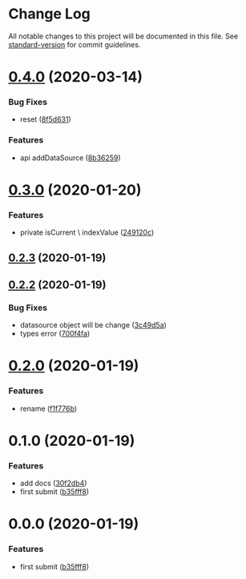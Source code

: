 # Change Log

All notable changes to this project will be documented in this file. See [standard-version](https://github.com/conventional-changelog/standard-version) for commit guidelines.

<a name="0.4.0"></a>
# [0.4.0](https://github.com/jincdream/selector/compare/v0.2.3...v0.4.0) (2020-03-14)


### Bug Fixes

* reset ([8f5d631](https://github.com/jincdream/selector/commit/8f5d631))


### Features

* api addDataSource ([8b36259](https://github.com/jincdream/selector/commit/8b36259))



<a name="0.3.0"></a>
# [0.3.0](https://github.com/jincdream/selector/compare/v0.2.3...v0.3.0) (2020-01-20)


### Features

* private isCurrent \ indexValue ([249120c](https://github.com/jincdream/selector/commit/249120c))



<a name="0.2.3"></a>
## [0.2.3](https://github.com/jincdream/selector/compare/v0.2.2...v0.2.3) (2020-01-19)



<a name="0.2.2"></a>
## [0.2.2](https://github.com/jincdream/selector/compare/v0.2.0...v0.2.2) (2020-01-19)


### Bug Fixes

* datasource object will be change ([3c49d5a](https://github.com/jincdream/selector/commit/3c49d5a))
* types error ([700f4fa](https://github.com/jincdream/selector/commit/700f4fa))



<a name="0.2.0"></a>

# [0.2.0](https://github.com/jincdream/selector/compare/v0.1.0...v0.2.0) (2020-01-19)

### Features

- rename ([f1f776b](https://github.com/jincdream/selector/commit/f1f776b))

<a name="0.1.0"></a>

# 0.1.0 (2020-01-19)

### Features

- add docs ([30f2db4](https://github.com/jincdream/selector/commit/30f2db4))
- first submit ([b35fff8](https://github.com/jincdream/selector/commit/b35fff8))

# 0.0.0 (2020-01-19)

### Features

- first submit ([b35fff8](https://github.com/jincdream/selector/commit/b35fff8))
